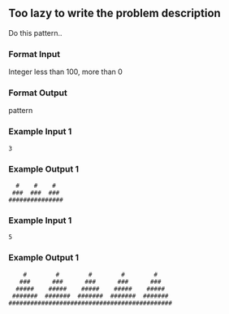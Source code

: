 ## Too lazy to write the problem description
Do this pattern..
### Format Input
Integer less than 100, more than 0
### Format Output
pattern
### Example Input 1
```
3
```
### Example Output 1
```
  #    #    #
 ###  ###  ###
###############
```
### Example Input 1
```
5
```
### Example Output 1
```
    #        #        #        #        #
   ###      ###      ###      ###      ###
  #####    #####    #####    #####    #####
 #######  #######  #######  #######  #######
#############################################
```